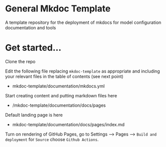 # General Mkdoc Template

A template repository for the deployment of mkdocs for model configuration documentation and tools

# Get started...
Clone the repo

Edit the following file replacing `mkdoc-template` as appropriate and including your relevant files in the table of contents (see next point)
 - mkdoc-template/documentation/mkdocs.yml

Start creating content and putting markdown files here
 - /mkdoc-template/documentation/docs/pages

Default landing page is here
 - mkdoc-template/documentation/docs/pages/index.md

Turn on rendering of GitHub Pages, go to Settings --> Pages --> `Build and deployment` for `Source` choose `Github Actions`.

